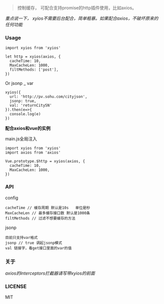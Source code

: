 > 控制缓存， 可配合支持promise的http插件使用，比如axios。

*重点说一下， xyios不需要后台配合，简单粗暴。如果配合axios，不破坏原来的任何功能*

### Usage

```
import xyios from 'xyios'

let http = xyios(axios, {
  cacheTime: 10, 
  MaxCacheLen: 1000, 
  filtMethods: ['post'],
})
```
Or jsonp _ var
```
xyios({
  url: 'http://pv.sohu.com/cityjson',
  jsonp: true,
  val: 'returnCitySN'
}).then(e=>{
  console.log(e)
})
```

**配合axios和vue的实例**

main.js全局注入
```
import xyios from 'xyios'
import axios from 'axios'

Vue.prototype.$http = xyios(axios, {
  cacheTime: 10, 
  MaxCacheLen: 1000, 
})
```

### API

config
```
cacheTime // 缓存周期 默认是10s   单位是秒
MaxCacheLen // 最多缓存接口数 默认是1000条
filtMethods // 过滤不想要缓存的方法
```
jsonp

```
目前只支持var格式
jsonp // true 调起jsonp模式
val 链接字，看get接口里面的var的值
```

### 关于

*axios的interceptors拦截器请写带xyios的前面*


### LICENSE

MIT

